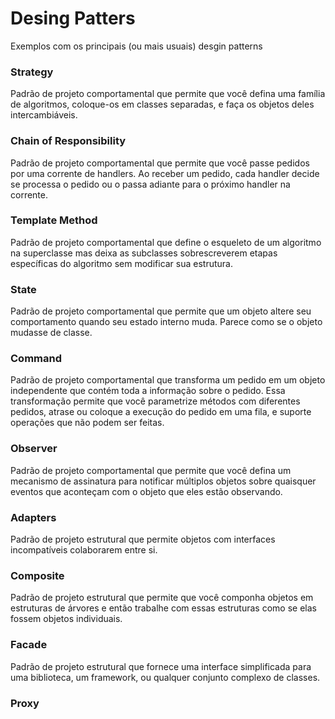 # Desing Patters

Exemplos com os principais (ou mais usuais) desgin patterns

### Strategy
Padrão de projeto comportamental que permite que você defina uma família de algoritmos, coloque-os em classes separadas, e faça os objetos deles intercambiáveis.

### Chain of Responsibility
Padrão de projeto comportamental que permite que você passe pedidos por uma corrente de handlers. Ao receber um pedido, cada handler decide se processa o pedido ou o passa adiante para o próximo handler na corrente.

### Template Method
Padrão de projeto comportamental que define o esqueleto de um algoritmo na superclasse mas deixa as subclasses sobrescreverem etapas específicas do algoritmo sem modificar sua estrutura.

### State
Padrão de projeto comportamental que permite que um objeto altere seu comportamento quando seu estado interno muda. Parece como se o objeto mudasse de classe.

### Command
Padrão de projeto comportamental que transforma um pedido em um objeto independente que contém toda a informação sobre o pedido. Essa transformação permite que você parametrize métodos com diferentes pedidos, atrase ou coloque a execução do pedido em uma fila, e suporte operações que não podem ser feitas.

### Observer
Padrão de projeto comportamental que permite que você defina um mecanismo de assinatura para notificar múltiplos objetos sobre quaisquer eventos que aconteçam com o objeto que eles estão observando.


### Adapters
Padrão de projeto estrutural que permite objetos com interfaces incompatíveis colaborarem entre si.

### Composite
Padrão de projeto estrutural que permite que você componha objetos em estruturas de árvores e então trabalhe com essas estruturas como se elas fossem objetos individuais.
 
### Facade
Padrão de projeto estrutural que fornece uma interface simplificada para uma biblioteca, um framework, ou qualquer conjunto complexo de classes.
### Proxy
